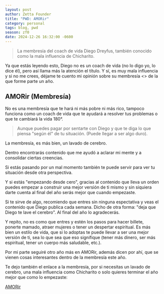 ```yaml
---
layout: post
author: Zetta Founder
title: "PWD: AMORir"
category: personal
tags: blog, pwd
season: zf0
date: 2024-12-26 16:32:00 -0600
---
```


> La membresía del coach de vida Diego Dreyfus, también conocido como la mala influencia de Chicharito.

Ya que estás leyendo esto, Diego no es un coach de vida (no lo digo yo, lo dice él), pero así llama más la atención el título. Y sí, es muy mala influencia y si no me crees, déjame te cuento mi opinión sobre su membresía <<AMORir>> de la que forme parte un año.

## AMORir (Membresía)

No es una membresía que te hará ni más pobre ni más rico, tampoco funciona como un coach de vida que te ayudará a resolver tus problemas o que te cambiará la vida 180°.

> Aunque puedes pagar por sentarte con Diego y que te diga lo que piensa "según él" de tu situación. (Puede llegar a ser algo duro).

La membresía, es más bien, un lavado de cerebro.

Dentro encontrarás contenido que me ayudó a aclarar mi mente y a consolidar ciertas creencias.

Si estás pasando por un mal momento también te puede servir para ver tu situación desde otra perspectiva.

Y si estás "empezando desde cero", gracias al contenido que lleva un orden puedes empezar a construir una mejor versión de ti mismo y sin siquiera darte cuenta al final del año serás mejor que cuando empezaste.

Si te sirve de algo, recomiendo que entres sin ninguna espectativa y veas el contenido que Diego publica cada semana. Dicho de otra forma: "deja que Diego te lave el cerebro". Al final del año lo agradecerás.

Y repito, no es como que entres y estén los pasos para hacer billete, ponerte mamado, atraer mujeres o tener un despertar espiritual. Es más bien un estilo de vida, que si lo adoptas te puede llevar a ser una mejor versión de ti, sea lo que sea que eso signifique (tener más dinero, ser más espiritual, tener un cuerpo más saludable, etc.).

Por mi parte seguiré otro año más en AMORir, además dicen por ahí, que se vienen cosas interesantes dentro de la membresía este año.

Te dejo también el enlace a la membresía, por si necesitas un lavado de cerebro, una mala influencia como Chicharito o solo quieres terminar el año mejor que como lo empezaste:

[AMORir](tevasamorir.com)